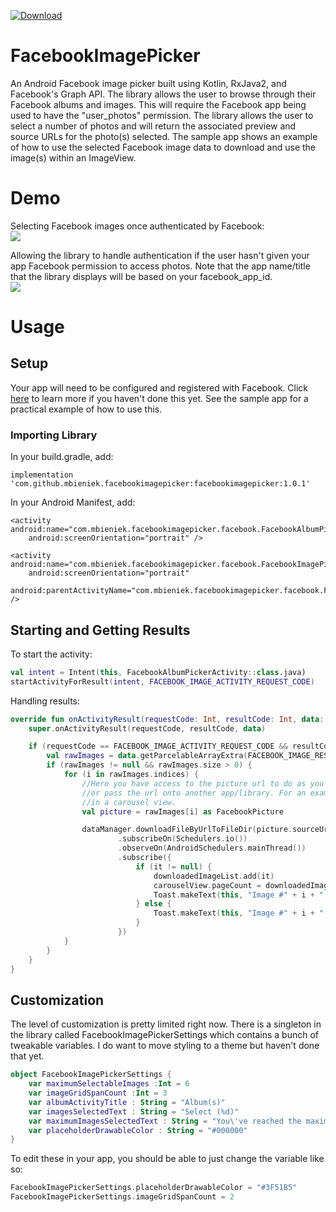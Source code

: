  [ ![Download](https://api.bintray.com/packages/mbieniek/facebookimagepicker/mbieniek/images/download.svg?version=1.0.1) ](https://bintray.com/mbieniek/facebookimagepicker/mbieniek/1.0.1/link)


# FacebookImagePicker

An Android Facebook image picker built using Kotlin, RxJava2, and Facebook's Graph API. The library allows the user to browse through their Facebook albums and images. This will require the Facebook app being used to have the "user_photos" permission. The library allows the user to select a number of photos and will return the associated preview and source URLs for the photo(s) selected. The sample app shows an example of how to use the selected Facebook image data to download and use the image(s) within an ImageView.

# Demo
Selecting Facebook images once authenticated by Facebook: </br>
![](https://i.imgur.com/OAwDm00.gif) </br>

Allowing the library to handle authentication if the user hasn't given your app Facebook permission to access photos. Note that the app name/title that the library displays will be based on your facebook_app_id. </br>
![](https://i.imgur.com/WBaV0Ut.gif) </br>

# Usage

## Setup
Your app will need to be configured and registered with Facebook. Click [here](https://developers.facebook.com/docs/android/) to learn more if you haven't done this yet. See the sample app for a practical example of how to use this.

### Importing Library
In your build.gradle, add:
```
implementation 'com.github.mbieniek.facebookimagepicker:facebookimagepicker:1.0.1'
```

In your Android Manifest, add:
```
<activity android:name="com.mbieniek.facebookimagepicker.facebook.FacebookAlbumPickerActivity"
    android:screenOrientation="portrait" />

<activity android:name="com.mbieniek.facebookimagepicker.facebook.FacebookImagePickerActivity"
    android:screenOrientation="portrait"
    android:parentActivityName="com.mbieniek.facebookimagepicker.facebook.FacebookAlbumPickerActivity" />
```


## Starting and Getting Results

To start the activity:
```kotlin
val intent = Intent(this, FacebookAlbumPickerActivity::class.java)
startActivityForResult(intent, FACEBOOK_IMAGE_ACTIVITY_REQUEST_CODE)
```

Handling results:
```kotlin
override fun onActivityResult(requestCode: Int, resultCode: Int, data: Intent?) {
    super.onActivityResult(requestCode, resultCode, data)

    if (requestCode == FACEBOOK_IMAGE_ACTIVITY_REQUEST_CODE && resultCode == Activity.RESULT_OK && data != null) {
        val rawImages = data.getParcelableArrayExtra(FACEBOOK_IMAGE_RESULT_KEY)
        if (rawImages != null && rawImages.size > 0) {
            for (i in rawImages.indices) {
                //Here you have access to the picture url to do as you please (either download the picture to device
                //or pass the url onto another app/library. For an example, we'll download and display the images
                //in a carousel view.
                val picture = rawImages[i] as FacebookPicture

                dataManager.downloadFileByUrlToFileDir(picture.sourceUrl)
                        .subscribeOn(Schedulers.io())
                        .observeOn(AndroidSchedulers.mainThread())
                        .subscribe({
                            if (it != null) {
                                downloadedImageList.add(it)
                                carouselView.pageCount = downloadedImageList.size
                                Toast.makeText(this, "Image #" + i + " downloaded successfully!", Toast.LENGTH_LONG).show()
                            } else {
                                Toast.makeText(this, "Image #" + i + " failed to download!", Toast.LENGTH_LONG).show()
                            }
                        })
            }
        }
    }
}
```
    
## Customization
The level of customization is pretty limited right now. There is a singleton in the library called FacebookImagePickerSettings which contains a bunch of tweakable variables. I do want to move styling to a theme but haven't done that yet.

```kotlin
object FacebookImagePickerSettings {
    var maximumSelectableImages :Int = 6
    var imageGridSpanCount :Int = 3
    var albumActivityTitle : String = "Album(s)"
    var imagesSelectedText : String = "Select (%d)"
    var maximumImagesSelectedText : String = "You\'ve reached the maximum limit of photos that can be selected!"
    var placeholderDrawableColor : String = "#000000"
}
```

To edit these in your app, you should be able to just change the variable like so:

```kotlin
FacebookImagePickerSettings.placeholderDrawableColor = "#3F51B5"
FacebookImagePickerSettings.imageGridSpanCount = 2
```
